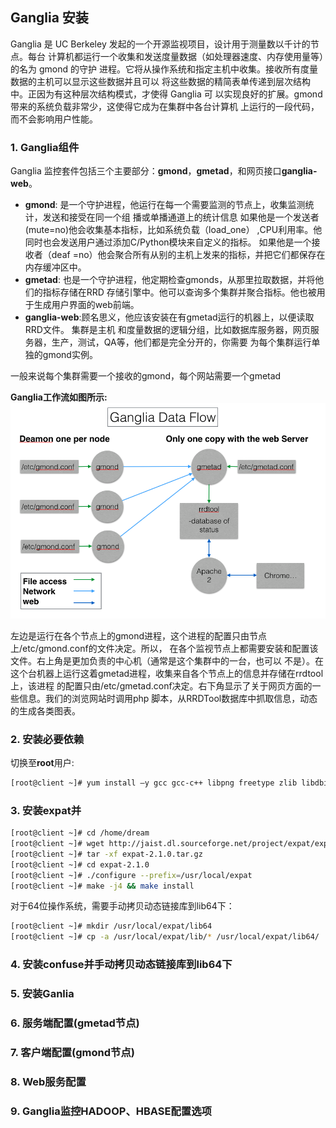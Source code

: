 Ganglia 安装
----
Ganglia 是 UC Berkeley 发起的一个开源监视项目，设计用于测量数以千计的节点。每台
计算机都运行一个收集和发送度量数据（如处理器速度、内存使用量等）的名为 gmond 的守护
进程。它将从操作系统和指定主机中收集。接收所有度量数据的主机可以显示这些数据并且可以
将这些数据的精简表单传递到层次结构中。正因为有这种层次结构模式，才使得 Ganglia 可
以实现良好的扩展。gmond 带来的系统负载非常少，这使得它成为在集群中各台计算机
上运行的一段代码，而不会影响用户性能。

### 1. Ganglia组件
Ganglia 监控套件包括三个主要部分：**gmond**，**gmetad**，和网页接口**ganglia-web**。
- **gmond**: 是一个守护进程，他运行在每一个需要监测的节点上，收集监测统计，发送和接受在同一个组
播或单播通道上的统计信息 如果他是一个发送者(mute=no)他会收集基本指标，比如系统负载（load_one）
,CPU利用率。他同时也会发送用户通过添加C/Python模块来自定义的指标。 如果他是一个接收者（deaf
=no）他会聚合所有从别的主机上发来的指标，并把它们都保存在内存缓冲区中。
- **gmetad**: 也是一个守护进程，他定期检查gmonds，从那里拉取数据，并将他们的指标存储在RRD
存储引擎中。他可以查询多个集群并聚合指标。他也被用于生成用户界面的web前端。
- **ganglia-web**:顾名思义，他应该安装在有gmetad运行的机器上，以便读取RRD文件。 集群是主机
和度量数据的逻辑分组，比如数据库服务器，网页服务器，生产，测试，QA等，他们都是完全分开的，你需要
为每个集群运行单独的gmond实例。

一般来说每个集群需要一个接收的gmond，每个网站需要一个gmetad

**Ganglia工作流如图所示:**
![ganglia data flow](../images/ganglia_data_flow.png)

左边是运行在各个节点上的gmond进程，这个进程的配置只由节点上/etc/gmond.conf的文件决定。所以，
在各个监视节点上都需要安装和配置该文件。右上角是更加负责的中心机（通常是这个集群中的一台，也可以
不是）。在这个台机器上运行这着gmetad进程，收集来自各个节点上的信息并存储在rrdtool上，该进程
的配置只由/etc/gmetad.conf决定。右下角显示了关于网页方面的一些信息。我们的浏览网站时调用php
脚本，从RRDTool数据库中抓取信息，动态的生成各类图表。
### 2. 安装必要依赖
切换至**root**用户:
```bash
[root@client ~]# yum install –y gcc gcc-c++ libpng freetype zlib libdbi apr* libxml2-devel pkg-config glib pixman pango pango-devel freetye-devel fontconfig cairo cairo-devel libart_lgpl libart_lgpl-devel pcre* rrdtool*
```
### 3. 安装expat并
```bash
[root@client ~]# cd /home/dream
[root@client ~]# wget http://jaist.dl.sourceforge.net/project/expat/expat/2.1.0/expat-2.1.0.tar.gz
[root@client ~]# tar -xf expat-2.1.0.tar.gz
[root@client ~]# cd expat-2.1.0
[root@client ~]# ./configure --prefix=/usr/local/expat
[root@client ~]# make -j4 && make install
```
对于64位操作系统，需要手动拷贝动态链接库到lib64下：
```bash
[root@client ~]# mkdir /usr/local/expat/lib64  
[root@client ~]# cp -a /usr/local/expat/lib/* /usr/local/expat/lib64/
```
### 4. 安装confuse并手动拷贝动态链接库到lib64下
### 5. 安装Ganlia
### 6. 服务端配置(gmetad节点)
### 7. 客户端配置(gmond节点)
### 8. Web服务配置
### 9. Ganglia监控HADOOP、HBASE配置选项
